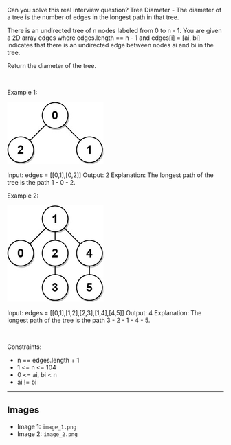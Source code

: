 Can you solve this real interview question? Tree Diameter - The diameter of a tree is the number of edges in the longest path in that tree.

There is an undirected tree of n nodes labeled from 0 to n - 1. You are given a 2D array edges where edges.length == n - 1 and edges[i] = [ai, bi] indicates that there is an undirected edge between nodes ai and bi in the tree.

Return the diameter of the tree.

 

Example 1:

![Example 1](./image_1.png)


Input: edges = [[0,1],[0,2]]
Output: 2
Explanation: The longest path of the tree is the path 1 - 0 - 2.


Example 2:

![Example 2](./image_2.png)


Input: edges = [[0,1],[1,2],[2,3],[1,4],[4,5]]
Output: 4
Explanation: The longest path of the tree is the path 3 - 2 - 1 - 4 - 5.


 

Constraints:

 * n == edges.length + 1
 * 1 <= n <= 104
 * 0 <= ai, bi < n
 * ai != bi

---

## Images

- Image 1: `image_1.png`
- Image 2: `image_2.png`
